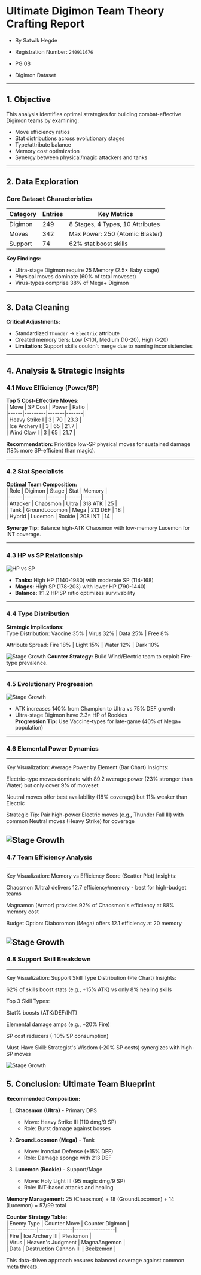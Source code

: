 # Ultimate Digimon Team Theory Crafting Report  
* By Satwik Hegde 

* Registration Number: `240911676`
* PG 08
* Digimon Dataset

---

## 1. Objective  
This analysis identifies optimal strategies for building combat-effective Digimon teams by examining:  
- Move efficiency ratios  
- Stat distributions across evolutionary stages  
- Type/attribute balance  
- Memory cost optimization  
- Synergy between physical/magic attackers and tanks  

---

## 2. Data Exploration  
### Core Dataset Characteristics  
| Category | Entries | Key Metrics |  
|----------|---------|-------------|  
| Digimon | 249 | 8 Stages, 4 Types, 10 Attributes |  
| Moves | 342 | Max Power: 250 (Atomic Blaster) |  
| Support | 74 | 62% stat boost skills |  

**Key Findings:**  
- Ultra-stage Digimon require 25 Memory (2.5× Baby stage)  
- Physical moves dominate (60% of total moveset)  
- Virus-types comprise 38% of Mega+ Digimon  

---

## 3. Data Cleaning  
**Critical Adjustments:**  
- Standardized `Thunder` → `Electric` attribute  
- Created memory tiers: Low (<10), Medium (10-20), High (>20)  
- **Limitation:** Support skills couldn't merge due to naming inconsistencies  

---

## 4. Analysis & Strategic Insights  
### 4.1 Move Efficiency (Power/SP)  
**Top 5 Cost-Effective Moves:**  
| Move | SP Cost | Power | Ratio |  
|------|---------|-------|-------|  
| Heavy Strike I | 3 | 70 | 23.3 |  
| Ice Archery I | 3 | 65 | 21.7 |  
| Wind Claw I | 3 | 65 | 21.7 |  

**Recommendation:** Prioritize low-SP physical moves for sustained damage (18% more SP-efficient than magic).

---

### 4.2 Stat Specialists  
**Optimal Team Composition:**  
| Role | Digimon | Stage | Stat | Memory |  
|------|---------|-------|------|--------|  
| Attacker | Chaosmon | Ultra | 318 ATK | 25 |  
| Tank | GroundLocomon | Mega | 213 DEF | 18 |  
| Hybrid | Lucemon | Rookie | 208 INT | 14 |  

**Synergy Tip:** Balance high-ATK Chaosmon with low-memory Lucemon for INT coverage.

---

### 4.3 HP vs SP Relationship  
![HP vs SP](hp_sp.png)  
- **Tanks:** High HP (1140-1980) with moderate SP (114-168)  
- **Mages:** High SP (178-203) with lower HP (790-1440)  
- **Balance:** 1:1.2 HP:SP ratio optimizes survivability  

---

### 4.4 Type Distribution  
**Strategic Implications:**  
Type Distribution:
Vaccine 35% | Virus 32% | Data 25% | Free 8%

Attribute Spread:
Fire 18% | Light 15% | Water 12% | Dark 10%

![Stage Growth](type_matrix.png) 
**Counter Strategy:** Build Wind/Electric team to exploit Fire-type prevalence.

---

### 4.5 Evolutionary Progression  
![Stage Growth](stage_growth.png)  
- ATK increases 140% from Champion to Ultra vs 75% DEF growth  
- Ultra-stage Digimon have 2.3× HP of Rookies  
**Progression Tip:** Use Vaccine-types for late-game (40% of Mega+ population)

---


### 4.6 Elemental Power Dynamics

---
Key Visualization: Average Power by Element (Bar Chart)
Insights:

Electric-type moves dominate with 89.2 average power (23% stronger than Water) but only cover 9% of moveset

Neutral moves offer best availability (18% coverage) but 11% weaker than Electric

Strategic Tip: Pair high-power Electric moves (e.g., Thunder Fall III) with common Neutral moves (Heavy Strike) for coverage

![Stage Growth](element_power.png) 
---

### 4.7 Team Efficiency Analysis

---
Key Visualization: Memory vs Efficiency Score (Scatter Plot)
Insights:

Chaosmon (Ultra) delivers 12.7 efficiency/memory - best for high-budget teams

Magnamon (Armor) provides 92% of Chaosmon's efficiency at 88% memory cost

Budget Option: Diaboromon (Mega) offers 12.1 efficiency at 20 memory

![Stage Growth](team_efficiency.png)
---
### 4.8 Support Skill Breakdown
---
Key Visualization: Support Skill Type Distribution (Pie Chart)
Insights:

62% of skills boost stats (e.g., +15% ATK) vs only 8% healing skills

Top 3 Skill Types:

Stat% boosts (ATK/DEF/INT)

Elemental damage amps (e.g., +20% Fire)

SP cost reducers (-10% SP consumption)

Must-Have Skill: Strategist's Wisdom (-20% SP costs) synergizes with high-SP moves

![Stage Growth](support_skills.png)


## 5. Conclusion: Ultimate Team Blueprint  
**Recommended Composition:**  
1. **Chaosmon (Ultra)** - Primary DPS  
   - Move: Heavy Strike III (110 dmg/9 SP)  
   - Role: Burst damage against bosses  

2. **GroundLocomon (Mega)** - Tank  
   - Move: Ironclad Defense (+15% DEF)  
   - Role: Damage sponge with 213 DEF  

3. **Lucemon (Rookie)** - Support/Mage  
   - Move: Holy Light III (95 magic dmg/9 SP)  
   - Role: INT-based attacks and healing  

**Memory Management:** 25 (Chaosmon) + 18 (GroundLocomon) + 14 (Lucemon) = 57/99 total  

**Counter Strategy Table:**  
| Enemy Type | Counter Move | Counter Digimon |  
|------------|--------------|-----------------|  
| Fire | Ice Archery III | Plesiomon |  
| Virus | Heaven's Judgment | MagnaAngemon |  
| Data | Destruction Cannon III | Beelzemon |  

This data-driven approach ensures balanced coverage against common meta threats.